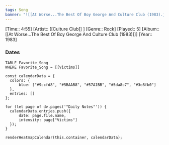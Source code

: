 ```yaml
---
tags: Song  
banner: "![[At Worse...The Best Of Boy George And Culture Club (1983).jpg]]"
---
```

[Time:: 4:55]
[Artist:: [[Culture Club]] ]
[Genre:: Rock]
[Played:: 5]
[Album:: [[At Worse...The Best Of Boy George And Culture Club (1983)]]]
[Year:: 1983]
### Dates
````dataview
TABLE Favorite_Song
WHERE Favorite_Song = [[Victims]]
````

  ```dataviewjs
const calendarData = { 
	colors: { 
		blue: ["#9ccfd8", "#5BAAB8", "#57A1BB", "#5da8c7", "#3e8fb0"] 
	}, 
	entries: [] 
}; 

for (let page of dv.pages('"Daily Notes"')) { 
	calendarData.entries.push({ 
		date: page.file.name, 
		intensity: page["Victims"]
	}); 
} 

renderHeatmapCalendar(this.container, calendarData);
```
